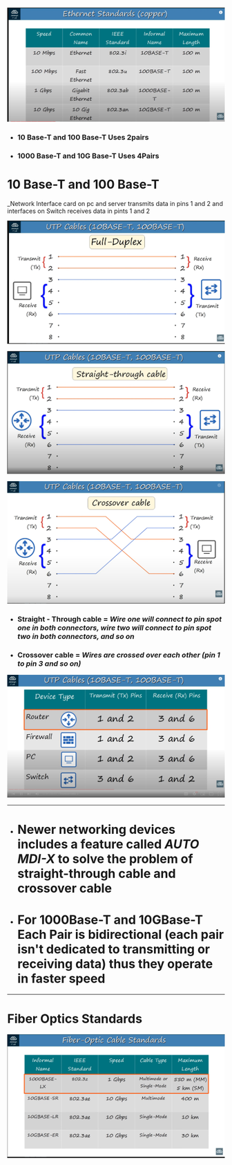 ![](images/Pasted%20image%2020230913111636.png)

- ### 10 Base-T and 100 Base-T Uses 2pairs
- ### 1000 Base-T and 10G Base-T Uses 4Pairs


# 10 Base-T and 100 Base-T 

_Network Interface card on pc and server transmits data in pins 1 and 2
and interfaces on Switch receives data in pints 1 and 2



![](images/Pasted%20image%2020230913113023.png)

![](images/Pasted%20image%2020230913113157.png)

![](images/Pasted%20image%2020230913113425.png)
- ### Straight - Through cable = _Wire one will connect to pin spot one in both connectors, wire two will connect to pin spot two in both connectors, and so on_

- ### Crossover cable = _Wires are crossed over each other (pin 1 to pin 3 and so on)_

![](images/Pasted%20image%2020230913113749.png)

---

- # Newer networking devices includes a feature called _AUTO MDI-X_ to solve the problem of straight-through cable and crossover cable


- # For  1000Base-T and  10GBase-T Each Pair is bidirectional (each pair isn't dedicated to transmitting or receiving data) thus they operate in faster speed


---

# Fiber Optics Standards

![](images/Pasted%20image%2020230913131714.png)






